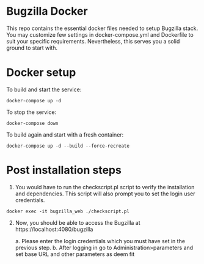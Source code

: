 # Bugzilla Docker
This repo contains the essential docker files needed to setup Bugzilla stack. You may customize few settings in docker-compose.yml and Dockerfile to suit your specific requirements. Nevertheless, this serves you a solid ground to start with. 

# Docker setup
To build and start the service:
```
docker-compose up -d 
```
To stop the service:
```
docker-compose down 
```
To build again and start with a fresh container: 
```
docker-compose up -d --build --force-recreate 
```

# Post installation steps

1. You would have to run the checkscript.pl script to verify the installation and dependencies. This script will also prompt you to set the login user credentials.
```
docker exec -it bugzilla_web ./checkscript.pl
```
2. Now, you should be able to access the Bugzilla at https://localhost:4080/bugzilla

   a. Please enter the login credentials which you must have set in the previous step. 
   b. After logging in go to Administration>parameters and set base URL and other parameters as deem fit
